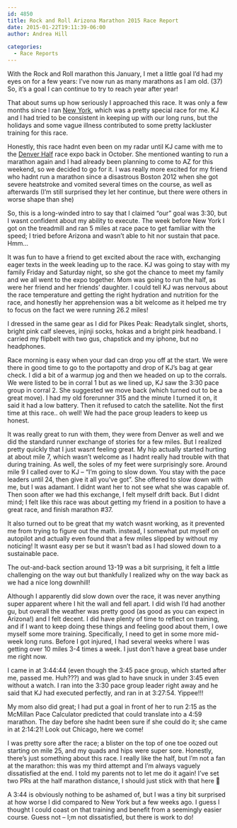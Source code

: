 ```yaml
---
id: 4850
title: Rock and Roll Arizona Marathon 2015 Race Report
date: 2015-01-22T19:11:39-06:00
author: Andrea Hill
  
categories:
  - Race Reports
---
```

With the Rock and Roll marathon this January, I met a little goal I&#8217;d had my eyes on for a few years: I&#8217;ve now run as many marathons as I am old. (37) So, it&#8217;s a goal I can continue to try to reach year after year! 

That about sums up how seriously I approached this race. It was only a few months since I ran [New York](/gothedistance/2014-11-new-york-city-marathon-2014-race-report/ "New York City Marathon 2014 Race Report"), which was a pretty special race for me. KJ and I had tried to be consistent in keeping up with our long runs, but the holidays and some vague illness contributed to some pretty lackluster training for this race. 

Honestly, this race hadnt even been on my radar until KJ came with me to the [Denver Half](/gothedistance/2014-10-rock-and-roll-denver-half-2014-race-report/ "Rock and Roll Denver Half 2014 Race Report") race expo back in October. She mentioned wanting to run a marathon again and I had already been planning to come to AZ for this weekend, so we decided to go for it. I was really more excited for my friend who hadnt run a marathon since a disastrous Boston 2012 when she got severe heatstroke and vomited several times on the course, as well as afterwards (I&#8217;m still surprised they let her continue, but there were others in worse shape than she)

So, this is a long-winded intro to say that I claimed &#8220;our&#8221; goal was 3:30, but I wasnt confident about my ability to execute. The week before New York I got on the treadmill and ran 5 miles at race pace to get familiar with the speed; I tried before Arizona and wasn&#8217;t able to hit nor sustain that pace. Hmm&#8230;

It was fun to have a friend to get excited about the race with, exchanging eager texts in the week leading up to the race. KJ was going to stay with my family Friday and Saturday night, so she got the chance to meet my family and we all went to the expo together. Mom was going to run the half, as were her friend and her friends&#8217; daughter. I could tell KJ was nervous about the race temperature and getting the right hydration and nutrition for the race, and honestly her apprehension was a bit welcome as it helped me try to focus on the fact we were running 26.2 miles!

I dressed in the same gear as I did for Pikes Peak: Readytalk singlet, shorts, bright pink calf sleeves, injinji socks, hokas and a bright pink headband. I carried my flipbelt with two gus, chapstick and my iphone, but no headphones. 

Race morning is easy when your dad can drop you off at the start. We were there in good time to go to the portapotty and drop of KJ&#8217;s bag at gear check. I did a bit of a warmup jog and then we headed on up to the corrals. We were listed to be in corral 1 but as we lined up, KJ saw the 3:30 pace group in corral 2. She suggested we move back (which turned out to be a great move). I had my old forerunner 315 and the minute I turned it on, it said it had a low battery. Then it refused to catch the satellite. Not the first time at this race.. oh well! We had the pace group leaders to keep us honest. 

It was really great to run with them, they were from Denver as well and we did the standard runner exchange of stories for a few miles. But I realized pretty quickly that I just wasnt feeling great. My hip actually started hurting at about mile 7, which wasn&#8217;t welcome as I hadnt really had trouble with that during training. As well, the soles of my feet were surprisingly sore. Around mile 9 I called over to KJ &#8211; &#8220;I&#8217;m going to slow down. You stay with the pace leaders until 24, then give it all you&#8217;ve got&#8221;. She offered to slow down with me, but I was adamant. I didnt want her to not see what she was capable of. Then soon after we had this exchange, I felt myself drift back. But I didnt mind; I felt like this race was about getting my friend in a position to have a great race, and finish marathon #37. 

It also turned out to be great that my watch wasnt working, as it prevented me from trying to figure out the math. instead, I somewhat put myself on autopilot and actually even found that a few miles slipped by without my noticing! It wasnt easy per se but it wasn&#8217;t bad as I had slowed down to a sustainable pace. 

The out-and-back section around 13-19 was a bit surprising, it felt a little challenging on the way out but thankfully I realized why on the way back as we had a nice long downhill! 

Although I apparently did slow down over the race, it was never anything super apparent where I hit the wall and fell apart. I did wish I&#8217;d had another gu, but overall the weather was pretty good (as good as you can expect in Arizona!) and I felt decent. I did have plenty of time to reflect on training, and if I want to keep doing these things and feeling good about them, I owe myself some more training. Specifically, I need to get in some more mid-week long runs. Before I got injured, I had several weeks where I was getting over 10 miles 3-4 times a week. I just don&#8217;t have a great base under me right now. 

I came in at 3:44:44 (even though the 3:45 pace group, which started after me, passed me. Huh???) and was glad to have snuck in under 3:45 even without a watch. I ran into the 3:30 pace group leader right away and he said that KJ had executed perfectly, and ran in at 3:27:54. Yippee!!!

My mom also did great; I had put a goal in front of her to run 2:15 as the McMillan Pace Calculator predicted that could translate into a 4:59 marathon. The day before she hadnt been sure if she could do it; she came in at 2:14:21! Look out Chicago, here we come!

I was pretty sore after the race; a blister on the top of one toe oozed out starting on mile 25, and my quads and hips were super sore. Honestly, there&#8217;s just something about this race. I really like the half, but I&#8217;m not a fan at the marathon: this was my third attempt and I&#8217;m always vaguely dissatisfied at the end. I told my parents not to let me do it again! I&#8217;ve set two PRs at the half marathon distance, I should just stick with that here 🙂

A 3:44 is obviously nothing to be ashamed of, but I was a tiny bit surprised at how worse I did compared to New York but a few weeks ago. I guess I thought I could coast on that training and benefit from a seemingly easier course. Guess not &#8211; I;m not dissatisfied, but there is work to do!